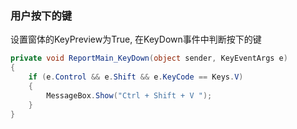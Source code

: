 ### 用户按下的键

设置窗体的KeyPreview为True, 在KeyDown事件中判断按下的键

```csharp
private void ReportMain_KeyDown(object sender, KeyEventArgs e)
{
    if (e.Control && e.Shift && e.KeyCode == Keys.V)
    {
        MessageBox.Show("Ctrl + Shift + V ");
    }
}
```

